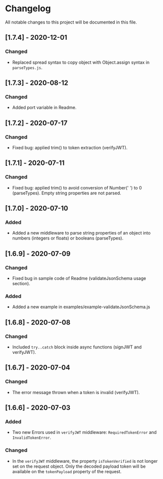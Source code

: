 # Changelog

All notable changes to this project will be documented in this file.

## [1.7.4] - 2020-12-01

### Changed

- Replaced spread syntax to copy object with Object.assign syntax in `parseTypes.js`.

## [1.7.3] - 2020-08-12

### Changed

- Added port variable in Readme.

## [1.7.2] - 2020-07-17

### Changed

- Fixed bug: applied trim() to token extraction (verifyJWT).

## [1.7.1] - 2020-07-11

### Changed

- Fixed bug: applied trim() to avoid conversion of Number('   ') to 0 (parseTypes). Empty string properties are not parsed.

## [1.7.0] - 2020-07-10

### Added

- Added a new middleware to parse string properties of an object into numbers (integers or floats) or booleans (parseTypes).

## [1.6.9] - 2020-07-09

### Changed

- Fixed bug in sample code of Readme (validateJsonSchema usage section).

### Added

- Added a new example in examples/example-validateJsonSchema.js

## [1.6.8] - 2020-07-08

### Changed

- Included `try..catch` block inside async functions (signJWT and verifyJWT).

## [1.6.7] - 2020-07-04

### Changed

- The error message thrown when a token is invalid (verifyJWT).

## [1.6.6] - 2020-07-03

### Added

- Two new Errors used in `verifyJWT` middleware: `RequiredTokenError` and `InvalidTokenError`.

### Changed

- In the `verifyJWT` middleware, the property `isTokenVerified` is not longer set on the request object. Only the decoded payload token will be available on the `tokenPayload` property of the request.
